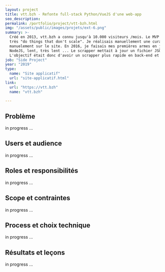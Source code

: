 ```yaml
---
layout: project
title: vtt.bzh - Refonte full-stack Python/VueJS d'une web-app
seo_description:
permalink: /portfolio/project/vtt-bzh.html
img: "/assets/public/images/projets/ext-6.png"
summary: >-
  Créé en 2013, vtt.bzh a connu jusqu'à 10.000 visiteurs /mois. Le MVP que j'avais créé sous Wordpress était
  très "do things that don't scale". Je réalisais manuellement une curation des randonnées régionnales, que je listais
  manuelement sur le site. En 2016, je faisais mes premières armes en javascript et développa un scrapper en
  NodeJS, lent, très lent ... Le scrapper mettait à jour un fichier JSON intégrer en javascript natif sur le site.
  L'objectif était donc d'avoir un scrapper plus rapide en back-end et de pouvoir mieux gérer le moteur de recherche en front-end.
job: "Side Project"
year: "2019"
type: 
  name: "Site applicatif"
  url: "site-applicatif.html"
link:
  url: "https://vtt.bzh"
  name: "vtt.bzh"
  
---
```

## Problème
in progress ...

## Users et audience
in progress ...

## Roles et responsibilités
in progress ...

## Scope et contraintes
in progress ...

## Process et choix technique
in progress ...

## Résultats et leçons
in progress ...
